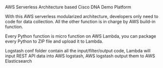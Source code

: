 AWS Serverless Architecture based Cisco DNA Demo Platform

With this AWS serverless modularized architecture, developers only need to code for data collection. All the other function is in charge by AWS build-in function.



Every Python function is micro function on AWS Lambda, you can package every Python to ZIP file and upload it to Lambda.


Logstash conf folder contain all the input/filter/output code, Lambda will input REST API data into AWS logstash, AWS logstash output them to AWS Elasticsearch
